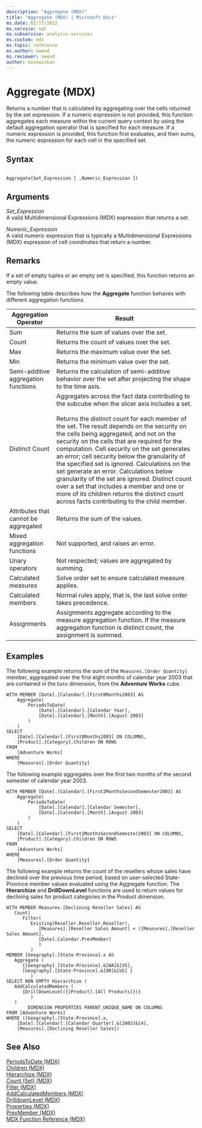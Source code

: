 ```yaml
---
description: "Aggregate (MDX)"
title: "Aggregate (MDX) | Microsoft Docs"
ms.date: 02/17/2022
ms.service: sql
ms.subservice: analysis-services
ms.custom: mdx
ms.topic: reference
ms.author: owend
ms.reviewer: owend
author: minewiskan
---
```

# Aggregate (MDX)


  Returns a number that is calculated by aggregating over the cells returned by the set expression. If a numeric expression is not provided, this function aggregates each measure within the current query context by using the default aggregation operator that is specified for each measure. If a numeric expression is provided, this function first evaluates, and then sums, the numeric expression for each cell in the specified set.  
  
## Syntax  
  
```  
  
Aggregate(Set_Expression [ ,Numeric_Expression ])  
```  
  
## Arguments  
 *Set_Expression*  
 A valid Multidimensional Expressions (MDX) expression that returns a set.  
  
 *Numeric_Expression*  
 A valid numeric expression that is typically a Multidimensional Expressions (MDX) expression of cell coordinates that return a number.  
  
## Remarks  
 If a set of empty tuples or an empty set is specified, this function returns an empty value.  
  
 The following table describes how the **Aggregate** function behaves with different aggregation functions.  
  
|Aggregation Operator|Result|  
|--------------------------|------------|  
|Sum|Returns the sum of values over the set.|  
|Count|Returns the count of values over the set.|  
|Max|Returns the maximum value over the set.|  
|Min|Returns the minimum value over the set.|  
|Semi-additive aggregation functions|Returns the calculation of semi-additive behavior over the set after projecting the shape to the time axis.|  
|Distinct Count|Aggregates across the fact data contributing to the subcube when the slicer axis includes a set.<br /><br /> Returns the distinct count for each member of the set. The result depends on the security on the cells being aggregated, and not on the security on the cells that are required for the computation. Cell security on the set generates an error; cell security below the granularity of the specified set is ignored. Calculations on the set generate an error. Calculations below granularity of the set are ignored. Distinct count over a set that includes a member and one or more of its children returns the distinct count across facts contributing to the child member.|  
|Attributes that cannot be aggregated|Returns the sum of the values.|  
|Mixed aggregation functions|Not supported, and raises an error.|  
|Unary operators|Not respected; values are aggregated by summing.|  
|Calculated measures|Solve order set to ensure calculated measure applies.|  
|Calculated members|Normal rules apply, that is, the last solve order takes precedence.|  
|Assignments|Assignments aggregate according to the measure aggregation function. If the measure aggregation function is distinct count, the assignment is summed.|  
  
## Examples  
 The following example returns the sum of the `Measures.[Order Quantity]` member, aggregated over the first eight months of calendar year 2003 that are contained in the `Date` dimension, from the **Adventure Works** cube.  
  
```  
WITH MEMBER [Date].[Calendar].[First8Months2003] AS  
    Aggregate(  
        PeriodsToDate(  
            [Date].[Calendar].[Calendar Year],   
            [Date].[Calendar].[Month].[August 2003]  
        )  
    )  
SELECT   
    [Date].[Calendar].[First8Months2003] ON COLUMNS,  
    [Product].[Category].Children ON ROWS  
FROM  
    [Adventure Works]  
WHERE  
    [Measures].[Order Quantity]  
```  
  
 The following example aggregates over the first two months of the second semester of calendar year 2003.  
  
```  
WITH MEMBER [Date].[Calendar].[First2MonthsSecondSemester2003] AS  
    Aggregate(  
        PeriodsToDate(  
            [Date].[Calendar].[Calendar Semester],   
            [Date].[Calendar].[Month].[August 2003]  
        )  
    )  
SELECT   
    [Date].[Calendar].[First2MonthsSecondSemester2003] ON COLUMNS,  
    [Product].[Category].Children ON ROWS  
FROM  
    [Adventure Works]  
WHERE  
    [Measures].[Order Quantity]  
```  
  
 The following example returns the count of the resellers whose sales have declined over the previous time period, based on user-selected State-Province member values evaluated using the Aggregate function. The **Hierarchize** and **DrillDownLevel** functions are used to return values for declining sales for product categories in the Product dimension.  
  
```  
WITH MEMBER Measures.[Declining Reseller Sales] AS   
   Count(  
      Filter(  
         Existing(Reseller.Reseller.Reseller),   
            [Measures].[Reseller Sales Amount] < ([Measures].[Reseller Sales Amount],  
            [Date].Calendar.PrevMember)  
            )  
         )  
MEMBER [Geography].[State-Province].x AS   
   Aggregate (   
      {[Geography].[State-Province].&[WA]&[US],   
      [Geography].[State-Province].&[OR]&[US] }   
         )  
SELECT NON EMPTY Hierarchize (  
   AddCalculatedMembers (  
      {DrillDownLevel({[Product].[All Products]})}  
         )  
   )  
        DIMENSION PROPERTIES PARENT_UNIQUE_NAME ON COLUMNS   
FROM [Adventure Works]  
WHERE ([Geography].[State-Province].x,   
    [Date].[Calendar].[Calendar Quarter].&[2003]&[4],  
    [Measures].[Declining Reseller Sales])  
```  
  
## See Also  
 [PeriodsToDate &#40;MDX&#41;](../mdx/periodstodate-mdx.md)   
 [Children &#40;MDX&#41;](../mdx/children-mdx.md)   
 [Hierarchize &#40;MDX&#41;](../mdx/hierarchize-mdx.md)   
 [Count &#40;Set&#41; &#40;MDX&#41;](../mdx/count-set-mdx.md)   
 [Filter &#40;MDX&#41;](../mdx/filter-mdx.md)   
 [AddCalculatedMembers &#40;MDX&#41;](../mdx/addcalculatedmembers-mdx.md)   
 [DrilldownLevel &#40;MDX&#41;](../mdx/drilldownlevel-mdx.md)   
 [Properties &#40;MDX&#41;](../mdx/properties-mdx.md)   
 [PrevMember &#40;MDX&#41;](../mdx/prevmember-mdx.md)   
 [MDX Function Reference &#40;MDX&#41;](../mdx/mdx-function-reference-mdx.md)  
  
  
